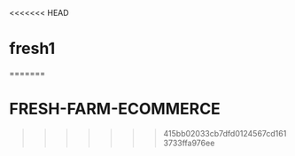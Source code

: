 <<<<<<< HEAD
# fresh1
=======
# FRESH-FARM-ECOMMERCE
>>>>>>> 415bb02033cb7dfd0124567cd1613733ffa976ee
